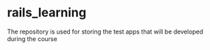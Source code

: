 # rails_learning
The repository is used for storing the test apps that will be developed during the course
